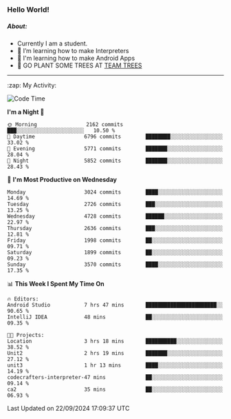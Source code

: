 ### Hello World!

##### About:
- Currently I am a student.
- 🌱 I’m learning how to make Interpreters
- 🌱 I'm learning how to make Android Apps
- 🌱 GO PLANT SOME TREES AT [TEAM TREES](https://teamtrees.org/)

---
  <summary>:zap: My Activity:</summary>
  
<!--START_SECTION:waka-->
![Code Time](http://img.shields.io/badge/Code%20Time-1%2C472%20hrs%2031%20mins-blue)

**I'm a Night 🦉** 

```text
🌞 Morning                2162 commits        ███░░░░░░░░░░░░░░░░░░░░░░   10.50 % 
🌆 Daytime                6796 commits        ████████░░░░░░░░░░░░░░░░░   33.02 % 
🌃 Evening                5771 commits        ███████░░░░░░░░░░░░░░░░░░   28.04 % 
🌙 Night                  5852 commits        ███████░░░░░░░░░░░░░░░░░░   28.43 % 
```
📅 **I'm Most Productive on Wednesday** 

```text
Monday                   3024 commits        ████░░░░░░░░░░░░░░░░░░░░░   14.69 % 
Tuesday                  2726 commits        ███░░░░░░░░░░░░░░░░░░░░░░   13.25 % 
Wednesday                4728 commits        ██████░░░░░░░░░░░░░░░░░░░   22.97 % 
Thursday                 2636 commits        ███░░░░░░░░░░░░░░░░░░░░░░   12.81 % 
Friday                   1998 commits        ██░░░░░░░░░░░░░░░░░░░░░░░   09.71 % 
Saturday                 1899 commits        ██░░░░░░░░░░░░░░░░░░░░░░░   09.23 % 
Sunday                   3570 commits        ████░░░░░░░░░░░░░░░░░░░░░   17.35 % 
```


📊 **This Week I Spent My Time On** 

```text
🔥 Editors: 
Android Studio           7 hrs 47 mins       ███████████████████████░░   90.65 % 
IntelliJ IDEA            48 mins             ██░░░░░░░░░░░░░░░░░░░░░░░   09.35 % 

🐱‍💻 Projects: 
Location                 3 hrs 18 mins       ██████████░░░░░░░░░░░░░░░   38.52 % 
Unit2                    2 hrs 19 mins       ███████░░░░░░░░░░░░░░░░░░   27.12 % 
unit3                    1 hr 13 mins        ████░░░░░░░░░░░░░░░░░░░░░   14.19 % 
codecrafters-interpreter-47 mins             ██░░░░░░░░░░░░░░░░░░░░░░░   09.14 % 
ca2                      35 mins             ██░░░░░░░░░░░░░░░░░░░░░░░   06.93 % 
```


 Last Updated on 22/09/2024 17:09:37 UTC
<!--END_SECTION:waka-->
